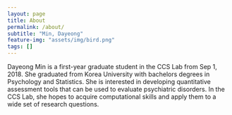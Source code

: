 ```yaml
---
layout: page
title: About
permalink: /about/
subtitle: "Min, Dayeong"
feature-img: "assets/img/bird.png"
tags: []
---
```


Dayeong Min is a first-year graduate student in the CCS Lab from Sep 1, 2018. She graduated from Korea University with bachelors degrees in Psychology and Statistics. She is interested in developing quantitative assessment tools that can be used to evaluate psychiatric disorders. In the CCS Lab, she hopes to acquire computational skills and apply them to a wide set of research questions.

 
